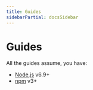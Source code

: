 ```yaml
---
title: Guides
sidebarPartial: docsSidebar
---
```


# Guides

All the guides assume, you have:

* [Node.js](https://nodejs.org/) v6.9+
* [npm](https://www.npmjs.com/) v3+

